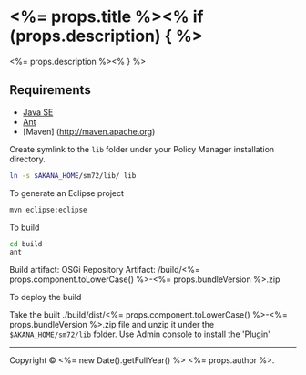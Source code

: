 # <%= props.title %><% if (props.description) { %>

<%= props.description %><% } %>

## Requirements

- [Java SE](http://www.oracle.com/technetwork/java/javase/overview)
- [Ant](http://ant.apache.org)
- [Maven] (http://maven.apache.org)

Create symlink to the `lib` folder under your Policy Manager installation directory.

```bash
ln -s $AKANA_HOME/sm72/lib/ lib
```

To generate an Eclipse project

```bash
mvn eclipse:eclipse
```

To build

```bash
cd build
ant
```

Build artifact: OSGi Repository
Artifact: /build/<%= props.component.toLowerCase() %>-<%= props.bundleVersion %>.zip

To deploy the build

Take the built ./build/dist/<%= props.component.toLowerCase() %>-<%= props.bundleVersion %>.zip file and unzip it under the `$AKANA_HOME/sm72/lib` folder. Use Admin console to install the 'Plugin'

---

Copyright &copy; <%= new Date().getFullYear() %> <%= props.author %>.
